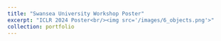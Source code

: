 ```yaml
---
title: "Swansea University Workshop Poster"
excerpt: "ICLR 2024 Poster<br/><img src='/images/6_objects.png'>"
collection: portfolio
---
```

